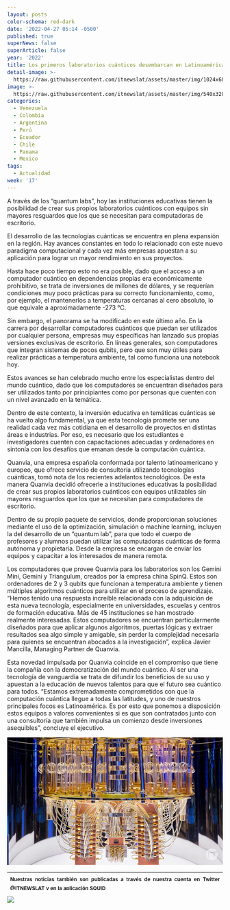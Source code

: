 ```yaml
---
layout: posts
color-schema: red-dark
date: '2022-04-27 05:14 -0500'
published: true
superNews: false
superArticle: false
year: '2022'
title: Los primeros laboratorios cuánticos desembarcan en Latinoamérica
detail-image: >-
  https://raw.githubusercontent.com/itnewslat/assets/master/img/1024x680/laboratorio-cuantico-g.jpg
image: >-
  https://raw.githubusercontent.com/itnewslat/assets/master/img/540x320/laboratorio-cuantico-p.jpg
categories:
  - Venezuela
  - Colombia
  - Argentina
  - Perú
  - Ecuador
  - Chile
  - Panama
  - Mexico
tags:
  - Actualidad
week: '17'
---
```

A través de los “quantum labs”, hoy las instituciones educativas tienen la posibilidad de crear sus propios laboratorios cuánticos con equipos sin mayores resguardos que los que se necesitan para computadoras de escritorio.

El desarrollo de las tecnologías cuánticas se encuentra en plena expansión en la región. Hay avances constantes en todo lo relacionado con este nuevo paradigma computacional y cada vez más empresas apuestan a su aplicación para lograr un mayor rendimiento en sus proyectos. 

Hasta hace poco tiempo esto no era posible, dado que el acceso a un computador cuántico en dependencias propias era económicamente prohibitivo, se trata de inversiones de millones de dólares, y se requerían condiciones muy poco prácticas para su correcto funcionamiento, como, por ejemplo, el mantenerlos a temperaturas cercanas al cero absoluto, lo que equivale a aproximadamente -273 °C. 

Sin embargo, el panorama se ha modificado en este último año. En la carrera por desarrollar computadores cuánticos que puedan ser utilizados por cualquier persona, empresas muy específicas han lanzado sus propias versiones exclusivas de escritorio. En líneas generales, son computadores que integran sistemas de pocos qubits, pero que son muy útiles para realizar prácticas a temperatura ambiente, tal como funciona una notebook hoy.

Estos avances se han celebrado mucho entre los especialistas dentro del mundo cuántico, dado que los computadores se encuentran diseñados para ser utilizados tanto por principiantes como por personas que cuenten con un nivel avanzado en la temática. 

Dentro de este contexto, la inversión educativa en temáticas cuánticas se ha vuelto algo fundamental, ya que esta tecnología promete ser una realidad cada vez más cotidiana en el desarrollo de proyectos en distintas áreas e industrias. Por eso, es necesario que los estudiantes e investigadores cuenten con capacitaciones adecuadas y ordenadores en sintonía con los desafíos que emanan desde la computación cuántica. 

Quanvia, una empresa española conformada por talento latinoamericano y europeo, que ofrece servicio de consultoría utilizando tecnologías cuánticas, tomó nota de los recientes adelantos tecnológicos. De esta manera Quanvia decidió ofrecerle a instituciones educativas la posibilidad de crear sus propios laboratorios cuánticos con equipos utilizables sin mayores resguardos que los que se necesitan para computadores de escritorio.

Dentro de su propio paquete de servicios, donde proporcionan soluciones mediante el uso de la optimización, simulación o machine learning, incluyen la del desarrollo de un “quantum lab”, para que todo el cuerpo de profesores y alumnos puedan utilizar las computadoras cuánticas de forma autónoma y propietaria. Desde la empresa se encargan de enviar los equipos y capacitar a los interesados de manera remota.
 
Los computadores que provee Quanvia para los laboratorios son los Gemini Mini, Gemini y Triangulum, creados por la empresa china SpinQ. Estos son ordenadores de 2 y 3 qubits que funcionan a temperatura ambiente y tienen múltiples algoritmos cuánticos para utilizar en el proceso de aprendizaje. “Hemos tenido una respuesta increíble relacionada con la adquisición de esta nueva tecnología, especialmente en universidades, escuelas y centros de formación educativa. Más de 45 instituciones se han mostrado realmente interesadas. Estos computadores se encuentran particularmente diseñados para que aplicar algunos algoritmos, puertas lógicas y extraer resultados sea algo simple y amigable, sin perder la complejidad necesaria para quienes se encuentran abocados a la investigación”, explica Javier Mancilla, Managing Partner de Quanvia.

Esta novedad impulsada por Quanvia coincide en el compromiso que tiene la compañía con la democratización del mundo cuántico. Al ser una tecnología de vanguardia se trata de difundir los beneficios de su uso y apuestan a la educación de nuevos talentos para que el futuro sea cuántico para todos. “Estamos extremadamente comprometidos con que la computación cuántica llegue a todas las latitudes, y uno de nuestros principales focos es Latinoamérica. Es por esto que ponemos a disposición estos equipos a valores convenientes si es que son contratados junto con una consultoría que también impulsa un comienzo desde inversiones asequibles”, concluye el ejecutivo. 

![](https://raw.githubusercontent.com/itnewslat/assets/master/img/540x320/laboratorio-cuantico-p.jpg)

<table style="height: 42px;" width="569">
<tbody>
<tr>
<td style="text-align: justify;"><sub><strong>Nuestras noticias también son publicadas a través de nuestra cuenta en Twitter <a href="https://twitter.com/itnewslat?lang=es">@ITNEWSLAT</a> y en la aplicación <a href="https://squidapp.co/en/">SQUID</a></strong></sub></td>
</tr>
</tbody>
</table>

<img src="https://tracker.metricool.com/c3po.jpg?hash=56f88a41e39ab42c063cc51676587a04"/>
